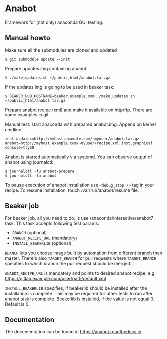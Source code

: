Anabot
======
Framework for (not only) anaconda GUI testing.

Manual howto
-----

Make sure all the submodules are cloned and updated

    $ git submodule update --init

Prepare updates.img containing anabot:

    $ ./make_updates.sh ~/public_html/anabot.tar.gz

If the updates.img is going to be used in beaker task:

    $ BEAKER_HUB_HOSTNAME=beaker.example.com ./make_updates.sh ~/public_html/anabot.tar.gz

Prepare anabot recipe (xml) and make it available on http/ftp. There are some
examples in git.

Manual test: start anaconda with prepared anabot.img. Append on kernel cmdline:

    inst.updates=http://myhost.example.com/~myuser/anabot.tar.gz anabot=http://myhost.example.com/~myuser/recipe.xml inst.graphical console=ttyS0

Anabot is started automatically via systemd. You can observe output of anabot using journalctl:

    $ journalctl -fu anabot-prepare
    $ journalctl -fu anabot

To pause execution of anabot installation use `<debug_stop />` tag in your recipe. To resume installation, touch /var/run/anabot/resume file.

Beaker job
----------
For beaker job, all you need to do, is use /anaconda/interactive/anabot7 task.
This task accepts following test params:
 * `BRANCH` (optional)
 * `ANABOT_RECIPE_URL` (mandatory)
 * `INSTALL_BEAKERLIB` (optional)

`BRANCH` lets you choose image built by automation from different branch then master.
There's also `TARGET_BRANCH` for pull requests where `TARGET_BRANCH` specifies to which branch the pull request should be merged.

`ANABOT_RECIPE_URL` is mandatory and points to desired anabot recipe, e.g. https://gitlab.example.com/user/path/default.xml

`INSTALL_BEAKERLIB` specifies, if beakerlib should be installed after the
installation is complete. This may be required for other tests to run after
anabot task is complete. Beakerlib is installed, if the value is not equal 0.
Default is 0.

Documentation
-------------
The documentation can be found at https://anabot.readthedocs.io.

